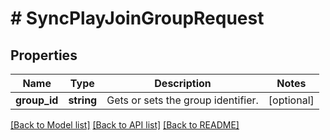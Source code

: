 # # SyncPlayJoinGroupRequest

## Properties

Name | Type | Description | Notes
------------ | ------------- | ------------- | -------------
**group_id** | **string** | Gets or sets the group identifier. | [optional]

[[Back to Model list]](../../README.md#models) [[Back to API list]](../../README.md#endpoints) [[Back to README]](../../README.md)
